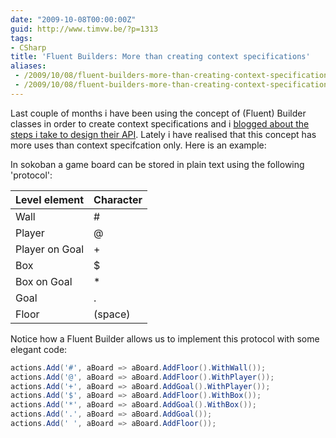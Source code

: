 ```yaml
---
date: "2009-10-08T00:00:00Z"
guid: http://www.timvw.be/?p=1313
tags:
- CSharp
title: 'Fluent Builders: More than creating context specifications'
aliases:
 - /2009/10/08/fluent-builders-more-than-creating-context-specifications/
 - /2009/10/08/fluent-builders-more-than-creating-context-specifications.html
---
```

Last couple of months i have been using the concept of (Fluent) Builder classes in order to create context specifications and i [blogged about the steps i take to design their API](http://www.timvw.be/about-the-design-of-a-fluent-interface/). Lately i have realised that this concept has more uses than context specifcation only. Here is an example:

In sokoban a game board can be stored in plain text using the following 'protocol':

| Level element  | Character |
| -------------- | --------- |
| Wall           | #         |
| Player         | @         |
| Player on Goal | +         |
| Box            | $         |
| Box on Goal    | *         |
| Goal           | .         |
| Floor          | (space)   |

Notice how a Fluent Builder allows us to implement this protocol with some elegant code:

```csharp
actions.Add('#', aBoard => aBoard.AddFloor().WithWall());
actions.Add('@', aBoard => aBoard.AddFloor().WithPlayer());
actions.Add('+', aBoard => aBoard.AddGoal().WithPlayer());
actions.Add('$', aBoard => aBoard.AddFloor().WithBox());
actions.Add('*', aBoard => aBoard.AddGoal().WithBox());
actions.Add('.', aBoard => aBoard.AddGoal());
actions.Add(' ', aBoard => aBoard.AddFloor());
```
